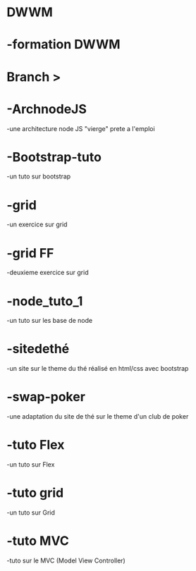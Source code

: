 # DWWM
# -formation DWWM

# Branch >

# -ArchnodeJS
   -une architecture node JS "vierge" prete a l'emploi 

# -Bootstrap-tuto
   -un tuto sur bootstrap 

# -grid
   -un exercice sur grid 
# -grid FF 
   -deuxieme exercice sur grid 

# -node_tuto_1
   -un tuto sur les base de node

# -sitedethé
   -un site sur le theme du thé réalisé en html/css avec bootstrap 

# -swap-poker 
   -une adaptation du site de thé sur le theme d'un club de poker

# -tuto Flex
   -un tuto sur Flex

# -tuto grid 
   -un tuto sur Grid
 
# -tuto MVC 
   -tuto sur le MVC (Model View Controller)
